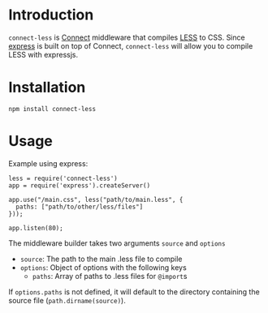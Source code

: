 # Introduction

`connect-less` is [Connect](http://www.senchalabs.org/connect/)
middleware that compiles [LESS](http://lesscss.org/) to CSS. Since
[express](http://expressjs.com) is built on top of Connect,
`connect-less` will allow you to compile LESS with expressjs.

# Installation

    npm install connect-less

# Usage

Example using express:

    less = require('connect-less')
    app = require('express').createServer()

    app.use("/main.css", less("path/to/main.less", {
      paths: ["path/to/other/less/files"]
    }));

    app.listen(80);

The middleware builder takes two arguments `source` and `options`

* `source`: The path to the main .less file to compile
* `options`: Object of options with the following keys
  * `paths`: Array of paths to .less files for `@import`s

If `options.paths` is not defined, it will default to the directory
containing the source file (`path.dirname(source)`).
